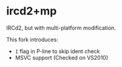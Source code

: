 # ircd2+mp

IRCd2, but with multi-platform modification.

This fork introduces:
 - `I` flag in P-line to skip ident check
 - MSVC support (Checked on VS2010)
